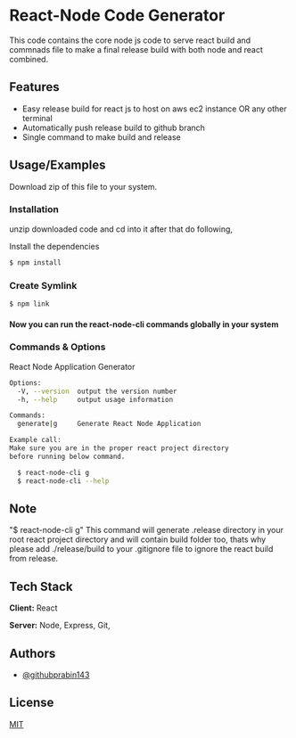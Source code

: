 
# React-Node Code Generator

This code contains the core node js code to serve react build and commnads file to make a final release build with both node and react combined.


## Features

- Easy release build for react js to host on aws ec2 instance OR any other terminal
- Automatically push release build to github branch
- Single command to make build and release

  
## Usage/Examples
Download zip of this file to your system.

### Installation

unzip downloaded code and cd into it after that do following,

Install the dependencies

```sh
$ npm install
```

### Create Symlink

```sh
$ npm link
```
#### Now you can run the react-node-cli commands globally in your system

### Commands & Options

React Node Application Generator
```sh
Options:
  -V, --version  output the version number
  -h, --help     output usage information

Commands:
  generate|g     Generate React Node Application

Example call:
Make sure you are in the proper react project directory 
before running below command.

  $ react-node-cli g
  $ react-node-cli --help
```
## Note
  "$ react-node-cli g" This command will generate .release
  directory in your root react project directory and 
  will contain build folder too, thats why please 
  add ./release/build to your .gitignore file 
  to ignore the react build from release.

  
## Tech Stack

**Client:** React

**Server:** Node, Express, Git,
## Authors

- [@githubprabin143](https://github.com/githubprabin143/react-node-cli)

  
## License

[MIT](https://choosealicense.com/licenses/mit/)

  